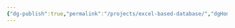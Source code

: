 ```yaml
---
{"dg-publish":true,"permalink":"/projects/excel-based-database/","dgHomeLink":true,"dgPassFrontmatter":false}
---
```


